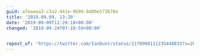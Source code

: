 ```yaml
---
guid: a7eaaea3-c3a2-441e-9b99-8d09e573678e
title: '2019.09.09, 13:20'
date: '2019-09-09T11:20:18+00:00'
changed: '2019-09-24T07:18:59+00:00'


repost_of: 'https://twitter.com/IanDunt/status/1170998111235448833?s=20'
---
```


